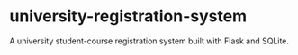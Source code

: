 # university-registration-system
A university student-course registration system built with Flask and SQLite.
